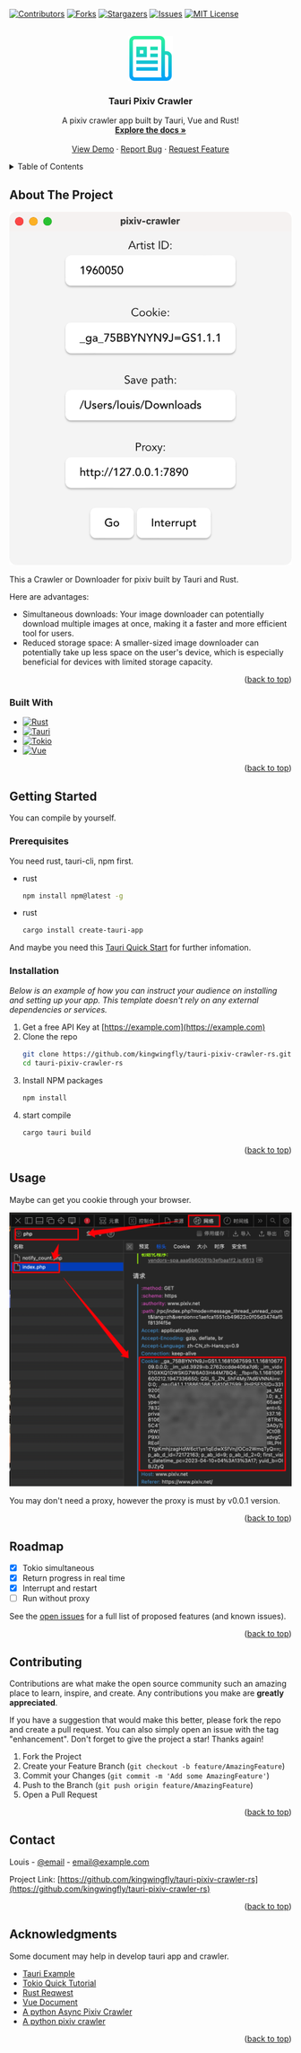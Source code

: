 [![Contributors][contributors-shield]][contributors-url]
[![Forks][forks-shield]][forks-url]
[![Stargazers][stars-shield]][stars-url]
[![Issues][issues-shield]][issues-url]
[![MIT License][license-shield]][license-url]



<!-- PROJECT LOGO -->
<br />

<div align="center">
  <a href="https://github.com/kingwingfly/tauri-pixiv-crawler-rs">
    <img src="images/logo.png" alt="Logo" width="80" height="80">
  </a>

  <h3 align="center">Tauri Pixiv Crawler</h3>

  <p align="center">
    A pixiv crawler app built by Tauri, Vue and Rust!
    <br />
    <a href="https://github.com/kingwingfly/tauri-pixiv-crawler-rs"><strong>Explore the docs »</strong></a>
    <br />
    <br />
    <a href="https://github.com/kingwingfly/tauri-pixiv-crawler-rs">View Demo</a>
    ·
    <a href="https://github.com/kingwingfly/tauri-pixiv-crawler-rs/issues">Report Bug</a>
    ·
    <a href="https://github.com/kingwingfly/tauri-pixiv-crawler-rs/issues">Request Feature</a>
  </p>
</div>



<!-- TABLE OF CONTENTS -->

<details>
  <summary>Table of Contents</summary>
  <ol>
    <li>
      <a href="#about-the-project">About The Project</a>
      <ul>
        <li><a href="#built-with">Built With</a></li>
      </ul>
    </li>
    <li>
      <a href="#getting-started">Getting Started</a>
      <ul>
        <li><a href="#prerequisites">Prerequisites</a></li>
        <li><a href="#installation">Installation</a></li>
      </ul>
    </li>
    <li><a href="#usage">Usage</a></li>
    <li><a href="#roadmap">Roadmap</a></li>
    <li><a href="#contributing">Contributing</a></li>
    <li><a href="#license">License</a></li>
    <li><a href="#contact">Contact</a></li>
    <li><a href="#acknowledgments">Acknowledgments</a></li>
  </ol>
</details>



<!-- ABOUT THE PROJECT -->
## About The Project

[![Product Name Screen Shot][product-screenshot]](https://example.com)

This a Crawler or Downloader for pixiv built by Tauri and Rust.

Here are advantages:
* Simultaneous downloads: Your image downloader can potentially download multiple images at once, making it a faster and more efficient tool for users.
* Reduced storage space: A smaller-sized image downloader can potentially take up less space on the user's device, which is especially beneficial for devices with limited storage capacity.

<p align="right">(<a href="#readme-top">back to top</a>)</p>



### Built With

* [![Rust][RustLogo]][Rust-url]
* [![Tauri][TauriLogo]][Tauri-url]
* [![Tokio][TokioLogo]][Tokio-url]
* [![Vue][Vue.js]][Vue-url]

<p align="right">(<a href="#readme-top">back to top</a>)</p>



<!-- GETTING STARTED -->
## Getting Started

You can compile by yourself.

### Prerequisites

You need rust, tauri-cli, npm first. 
* rust
  ```sh
  npm install npm@latest -g
  ```
* rust
  ```sh
  cargo install create-tauri-app
  ```

And maybe you need this [Tauri Quick Start](https://tauri.app/v1/guides/getting-started/setup) for further infomation. 

### Installation

_Below is an example of how you can instruct your audience on installing and setting up your app. This template doesn't rely on any external dependencies or services._

1. Get a free API Key at [https://example.com](https://example.com)
2. Clone the repo
   ```sh
   git clone https://github.com/kingwingfly/tauri-pixiv-crawler-rs.git
   cd tauri-pixiv-crawler-rs
   ```
3. Install NPM packages
   ```sh
   npm install
   ```
4. start compile
   ```sh
   cargo tauri build
   ```

<p align="right">(<a href="#readme-top">back to top</a>)</p>



<!-- USAGE EXAMPLES -->
## Usage

Maybe can get you cookie through your browser.

![get_cookie](./images/get_cookie.png)

You may don't need a proxy, however the proxy is must by v0.0.1 version.



<p align="right">(<a href="#readme-top">back to top</a>)</p>



<!-- ROADMAP -->
## Roadmap

- [x] Tokio simultaneous
- [x] Return progress in real time
- [x] Interrupt and restart
- [ ] Run without proxy

See the [open issues](https://github.com/kingwingfly/tauri-pixiv-crawler-rs/issues) for a full list of proposed features (and known issues).

<p align="right">(<a href="#readme-top">back to top</a>)</p>



<!-- CONTRIBUTING -->
## Contributing

Contributions are what make the open source community such an amazing place to learn, inspire, and create. Any contributions you make are **greatly appreciated**.

If you have a suggestion that would make this better, please fork the repo and create a pull request. You can also simply open an issue with the tag "enhancement".
Don't forget to give the project a star! Thanks again!

1. Fork the Project
2. Create your Feature Branch (`git checkout -b feature/AmazingFeature`)
3. Commit your Changes (`git commit -m 'Add some AmazingFeature'`)
4. Push to the Branch (`git push origin feature/AmazingFeature`)
5. Open a Pull Request

<p align="right">(<a href="#readme-top">back to top</a>)</p>



<!-- LICENSE -->
<!-- ## License

Distributed under the MIT License. See `LICENSE.txt` for more information.

<p align="right">(<a href="#readme-top">back to top</a>)</p> -->



<!-- CONTACT -->
## Contact

Louis - [@email](20200581@cqu.edu.cn) - email@example.com

Project Link: [https://github.com/kingwingfly/tauri-pixiv-crawler-rs](https://github.com/kingwingfly/tauri-pixiv-crawler-rs)

<p align="right">(<a href="#readme-top">back to top</a>)</p>



<!-- ACKNOWLEDGMENTS -->
## Acknowledgments

Some document may help in develop tauri app and crawler.

* [Tauri Example](https://github.com/tauri-apps/tauri/tree/dev/examples)
* [Tokio Quick Tutorial](https://tokio.rs/tokio/tutorial)
* [Rust Reqwest](https://crates.io/crates/reqwest)
* [Vue Document](https://router.vuejs.org/zh/guide/)
* [A python Async Pixiv Crawler](https://github.com/kingwingfly/PixivCrawlerAsync)
* [A python pixiv crawler](https://github.com/CWHer/PixivCrawler)

<p align="right">(<a href="#readme-top">back to top</a>)</p>



<!-- MARKDOWN LINKS & IMAGES -->
<!-- https://www.markdownguide.org/basic-syntax/#reference-style-links -->
[contributors-shield]: https://img.shields.io/github/contributors/kingwingfly/tauri-pixiv-crawler-rs.svg?style=for-the-badge
[contributors-url]: https://github.com/kingwingfly/tauri-pixiv-crawler-rs/graphs/contributors
[forks-shield]: https://img.shields.io/github/forks/kingwingfly/tauri-pixiv-crawler-rs.svg?style=for-the-badge
[forks-url]: https://github.com/kingwingfly/tauri-pixiv-crawler-rs/network/members
[stars-shield]: https://img.shields.io/github/stars/kingwingfly/tauri-pixiv-crawler-rs.svg?style=for-the-badge
[stars-url]: https://github.com/kingwingfly/tauri-pixiv-crawler-rs/stargazers
[issues-shield]: https://img.shields.io/github/issues/kingwingfly/tauri-pixiv-crawler-rs.svg?style=for-the-badge
[issues-url]: https://github.com/kingwingfly/tauri-pixiv-crawler-rs/issues
[license-shield]: https://img.shields.io/github/license/kingwingfly/tauri-pixiv-crawler-rs.svg?style=for-the-badge
[license-url]: https://github.com/kingwingfly/tauri-pixiv-crawler-rs/blob/master/LICENSE.txt
[linkedin-shield]: https://img.shields.io/badge/-LinkedIn-black.svg?style=for-the-badge&logo=linkedin&colorB=555
[linkedin-url]: https://linkedin.com/in/othneildrew
[product-screenshot]: images/screenshot.png
[RustLogo]: https://www.rust-lang.org/static/images/rust-logo-blk.svg
[Rust-url]: https://github.com/rust-lang/rust
[TauriLogo]: https://github.com/tauri-apps/tauri/blob/dev/.github/splash.png?raw=true
[Tauri-url]:https://github.com/tauri-apps/tauri
[TokioLogo]: https://tokio.rs/img/tokio-horizontal.svg
[Tokio-url]: https://tokio.rs
[Vue.js]: https://img.shields.io/badge/Vue.js-35495E?style=for-the-badge&logo=vuedotjs&logoColor=4FC08D
[Vue-url]: https://vuejs.org/

